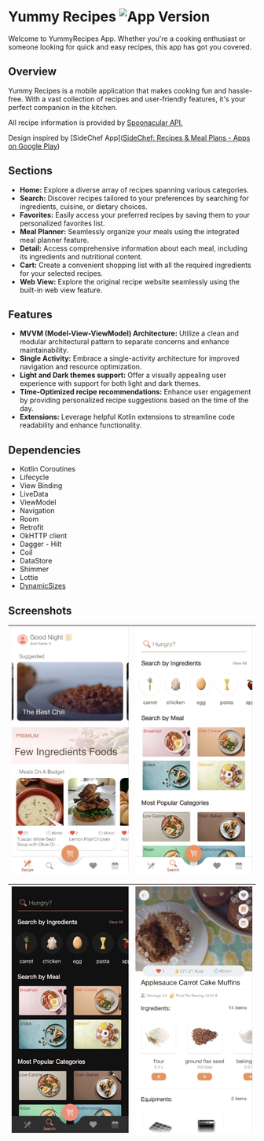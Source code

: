 # Yummy Recipes   ![App Version](https://img.shields.io/badge/version-1.0.0-blue)
Welcome to YummyRecipes App. Whether you're a cooking enthusiast or someone looking for quick and easy recipes, this app has got you covered.
## Overview

Yummy Recipes is a mobile application that makes cooking fun and hassle-free. With a vast collection of recipes and user-friendly features, it's your perfect companion in the kitchen.


All recipe information is provided by [Spoonacular API.](https://spoonacular.com/food-api)

Design inspired by [SideChef App]([SideChef: Recipes & Meal Plans - Apps on Google Play](https://play.google.com/store/apps/details?id=com.sidechef.sidechef&hl=en&gl=US))

## Sections

-   **Home:** Explore a diverse array of recipes spanning various categories.
-   **Search:** Discover recipes tailored to your preferences by searching for ingredients, cuisine, or dietary choices.
-   **Favorites:** Easily access your preferred recipes by saving them to your personalized favorites list.
-   **Meal Planner:** Seamlessly organize your meals using the integrated meal planner feature.
-    **Detail:** Access comprehensive information about each meal, including its ingredients and nutritional content.
-    **Cart:** Create a convenient shopping list with all the required ingredients for your selected recipes.
-    **Web View:** Explore the original recipe website seamlessly using the built-in web view feature.


## Features
-   **MVVM (Model-View-ViewModel) Architecture:**  Utilize a clean and modular architectural pattern to separate concerns and enhance maintainability.
-    **Single Activity:** Embrace a single-activity architecture for improved navigation and resource optimization.
-    **Light and Dark themes support:** Offer a visually appealing user experience with support for both light and dark themes.
-    **Time-Optimized recipe recommendations:**  Enhance user engagement by providing personalized recipe suggestions based on the time of the day.
-    **Extensions:** Leverage helpful Kotlin extensions to streamline code readability and enhance functionality.



## Dependencies

-   Kotlin Coroutines
-   Lifecycle
-   View Binding
-   LiveData
-   ViewModel
-   Navigation
-   Room
-   Retrofit
-  OkHTTP client
-   Dagger - Hilt
-   Coil
-   DataStore
-   Shimmer
-   Lottie
-  <a href="https://github.com/MrNouri/DynamicSizes">DynamicSizes</a>

## Screenshots
| ![Home](https://github.com/ZahraOmidiSh/YummyRecipes/blob/master/app/src/main/res/drawable/app1.jpg) | ![Search_Light](https://github.com/ZahraOmidiSh/YummyRecipes/blob/master/app/src/main/res/drawable/app3.jpg) |
|----------|:-------------:|

|![Search_Dark](https://github.com/ZahraOmidiSh/YummyRecipes/blob/master/app/src/main/res/drawable/app4.jpg) | ![Detail](https://github.com/ZahraOmidiSh/YummyRecipes/blob/master/app/src/main/res/drawable/app5.jpg) |
|----------|:-------------:|


